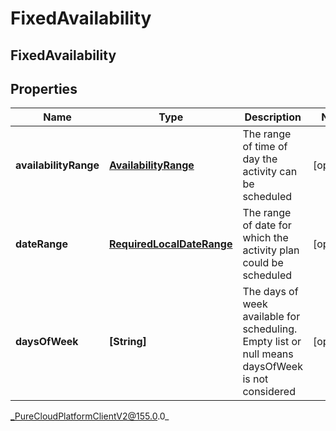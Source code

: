 # FixedAvailability

## FixedAvailability

## Properties

|Name | Type | Description | Notes|
|------------ | ------------- | ------------- | -------------|
| **availabilityRange** | [**AvailabilityRange**](AvailabilityRange) | The range of time of day the activity can be scheduled | [optional] |
| **dateRange** | [**RequiredLocalDateRange**](RequiredLocalDateRange) | The range of date for which the activity plan could be scheduled | [optional] |
| **daysOfWeek** | **[String]** | The days of week available for scheduling. Empty list or null means daysOfWeek is not considered | [optional] |



_PureCloudPlatformClientV2@155.0.0_
